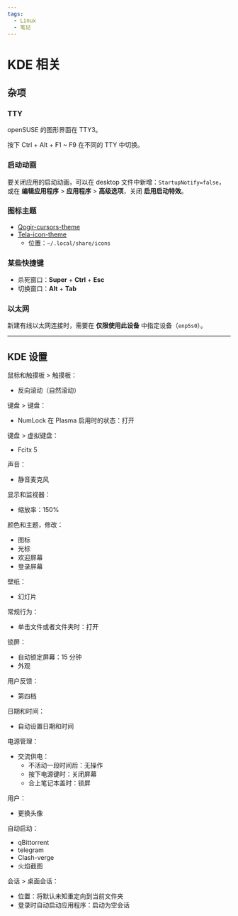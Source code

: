 ```yaml
---
tags:
  - Linux
  - 笔记
---
```


# KDE 相关

## 杂项

### TTY

openSUSE 的图形界面在 TTY3。

按下 Ctrl + Alt + F1 ~ F9 在不同的 TTY 中切换。

### 启动动画

要关闭应用的启动动画，可以在 desktop 文件中新增：`StartupNotify=false`，或在 **编辑应用程序** > **应用程序** > **高级选项**，关闭 **启用启动特效**。

### 图标主题

- [Qogir-cursors-theme]
- [Tela-icon-theme]
    - 位置：`~/.local/share/icons`

[Tela-icon-theme]: https://store.kde.org/p/1279924
[Qogir-cursors-theme]: https://www.pling.com/p/1366182/

### 某些快捷键

- 杀死窗口：**Super** + **Ctrl** + **Esc**
- 切换窗口：**Alt** + **Tab**

### 以太网

新建有线以太网连接时，需要在 **仅限使用此设备** 中指定设备（`enp5s0`）。

----

## KDE 设置

鼠标和触摸板 > 触摸板：

- 反向滚动（自然滚动）

键盘 > 键盘：

- NumLock 在 Plasma 启用时的状态：打开

键盘 > 虚拟键盘：

- Fcitx 5

声音：

- 静音麦克风

显示和监视器：

- 缩放率：150%

颜色和主题，修改：

- 图标
- 光标
- 欢迎屏幕
- 登录屏幕

壁纸：

- 幻灯片

常规行为：

- 单击文件或者文件夹时：打开

锁屏：

- 自动锁定屏幕：15 分钟
- 外观

用户反馈：

- 第四档

日期和时间：

- 自动设置日期和时间

电源管理：

- 交流供电：
  - 不活动一段时间后：无操作
  - 按下电源键时：关闭屏幕
  - 合上笔记本盖时：锁屏

用户：

- 更换头像

自动启动：

- qBittorrent
- telegram
- Clash-verge
- 火焰截图

会话 > 桌面会话：

- 位置：将默认未知重定向到当前文件夹
- 登录时自动启动应用程序：启动为空会话
